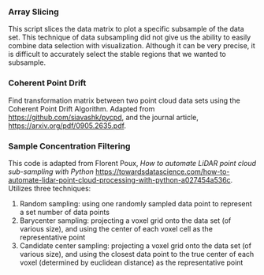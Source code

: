 ### Array Slicing
This script slices the data matrix to plot a specific subsample of the data set. 
This technique of data subsampling did not give us the ability to easily combine data selection with visualization. 
Although it can be very precise, it is difficult to accurately select the stable regions that we wanted to subsample.

### Coherent Point Drift
Find transformation matrix between two point cloud data sets using the Coherent Point Drift Algorithm.
Adapted from https://github.com/siavashk/pycpd, and the journal article, https://arxiv.org/pdf/0905.2635.pdf.

### Sample Concentration Filtering
This code is adapted from Florent Poux, _How to automate LiDAR point cloud sub-sampling with Python_ 
https://towardsdatascience.com/how-to-automate-lidar-point-cloud-processing-with-python-a027454a536c.
Utilizes three techniques:
1. Random sampling: using one randomly sampled data point to represent a set number of data points
2. Barycenter sampling: projecting a voxel grid onto the data set (of various size), and using the center of each voxel cell as the representative point
3. Candidate center sampling: projecting a voxel grid onto the data set (of various size), and using the closest data point to the true center of each voxel (determined by euclidean distance) as the representative point


